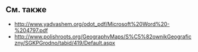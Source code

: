 ## См. также 

* http://www.yadvashem.org/odot_pdf/Microsoft%20Word%20-%204797.pdf
* http://www.polishroots.org/GeographyMaps/S%C5%82ownikGeograficzny/SGKPGrodno/tabid/419/Default.aspx
